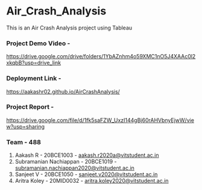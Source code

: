 # Air_Crash_Analysis
This is an Air Crash Analysis project using Tableau
  
### Project Demo Video -
https://drive.google.com/drive/folders/1YbAZnhm4o59XMC1nO5J4XAAc0l2xkqbB?usp=drive_link

### Deployment Link - 
https://aakashr02.github.io/AirCrashAnalysis/

### Project Report - 
https://drive.google.com/file/d/1fk5saFZW_UxzI144gBj60rAHVbnyEjwW/view?usp=sharing
 
### Team - 488
1. Aakash R - 20BCE1003 - aakash.r2020a@vitstudent.ac.in
2. Subramanian Nachiappan - 20BCE1019 - subramanian.nachiappan2020@vitstudent.ac.in
3. Sanjeet V - 20BCE1050 - sanjeet.v2020@vitstudent.ac.in
4. Aritra Koley - 20MID0032 - aritra.koley2020@vitstudent.ac.in
